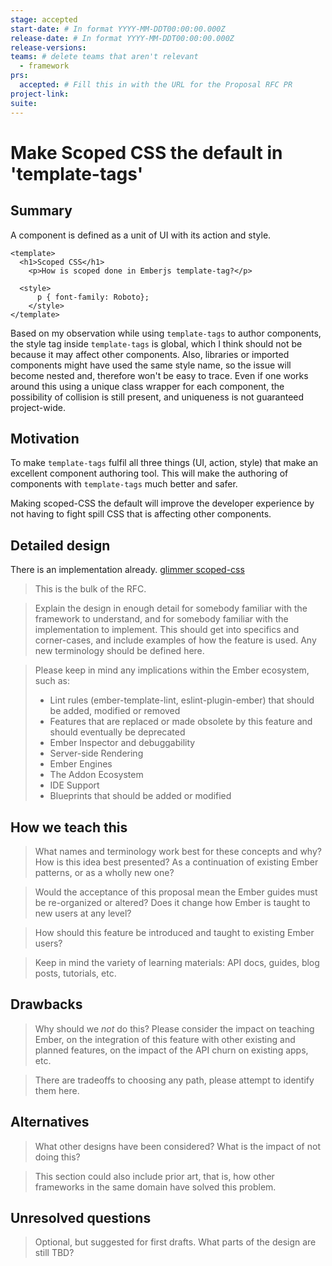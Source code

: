 ```yaml
---
stage: accepted
start-date: # In format YYYY-MM-DDT00:00:00.000Z
release-date: # In format YYYY-MM-DDT00:00:00.000Z
release-versions:
teams: # delete teams that aren't relevant
  - framework
prs:
  accepted: # Fill this in with the URL for the Proposal RFC PR
project-link:
suite: 
---
```


<!--- 
Directions for above: 

stage: Leave as is
start-date: Fill in with today's date, 2032-12-01T00:00:00.000Z
release-date: Leave as is
release-versions: Leave as is
teams: Include only the [team(s)](README.md#relevant-teams) for which this RFC applies
prs:
  accepted: Fill this in with the URL for the Proposal RFC PR
project-link: Leave as is
suite: Leave as is
-->

# Make Scoped CSS the default in 'template-tags'

## Summary

A component is defined as a unit of UI with its action and style. 

```gjs
<template>
  <h1>Scoped CSS</h1>
    <p>How is scoped done in Emberjs template-tag?</p>

  <style>
      p { font-family: Roboto};
    </style>
</template>
```
Based on my observation while using `template-tags` to author
components, the style tag inside `template-tags` is global, which I think
should not be because it may affect other components. Also, libraries or
imported components might have used the same style name, so the issue will become nested
and, therefore won't be easy to trace. Even if one works around this using a
unique class wrapper for each component, the possibility of collision is still
present, and uniqueness is not guaranteed project-wide.


## Motivation

To make `template-tags` fulfil all three things (UI, action, style) that
make an excellent component authoring tool. This will make the authoring of
components with `template-tags` much better and safer.

Making scoped-CSS the default will improve the developer experience by not having
to fight spill CSS that is affecting other components.


## Detailed design

There is an implementation already.  [glimmer scoped-css](https://github.com/cardstack/glimmer-scoped-css)

> This is the bulk of the RFC.

> Explain the design in enough detail for somebody
familiar with the framework to understand, and for somebody familiar with the
implementation to implement. This should get into specifics and corner-cases,
and include examples of how the feature is used. Any new terminology should be
defined here. 

> Please keep in mind any implications within the Ember ecosystem, such as:
> - Lint rules (ember-template-lint, eslint-plugin-ember) that should be added, modified or removed
> - Features that are replaced or made obsolete by this feature and should eventually be deprecated
> - Ember Inspector and debuggability
> - Server-side Rendering
> - Ember Engines
> - The Addon Ecosystem
> - IDE Support
> - Blueprints that should be added or modified

## How we teach this

> What names and terminology work best for these concepts and why? How is this
idea best presented? As a continuation of existing Ember patterns, or as a
wholly new one?

> Would the acceptance of this proposal mean the Ember guides must be
re-organized or altered? Does it change how Ember is taught to new users
at any level?

> How should this feature be introduced and taught to existing Ember
users?

> Keep in mind the variety of learning materials: API docs, guides, blog posts, tutorials, etc.

## Drawbacks

> Why should we *not* do this? Please consider the impact on teaching Ember,
on the integration of this feature with other existing and planned features,
on the impact of the API churn on existing apps, etc.

> There are tradeoffs to choosing any path, please attempt to identify them here.

## Alternatives

> What other designs have been considered? What is the impact of not doing this?

> This section could also include prior art, that is, how other frameworks in the same domain have solved this problem.

## Unresolved questions

> Optional, but suggested for first drafts. What parts of the design are still
TBD?
